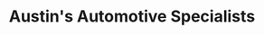 ---
title: "Austin's Automotive Specialists"
url: /lakeway/austins-automotive-specialists/
shop: car repair
---